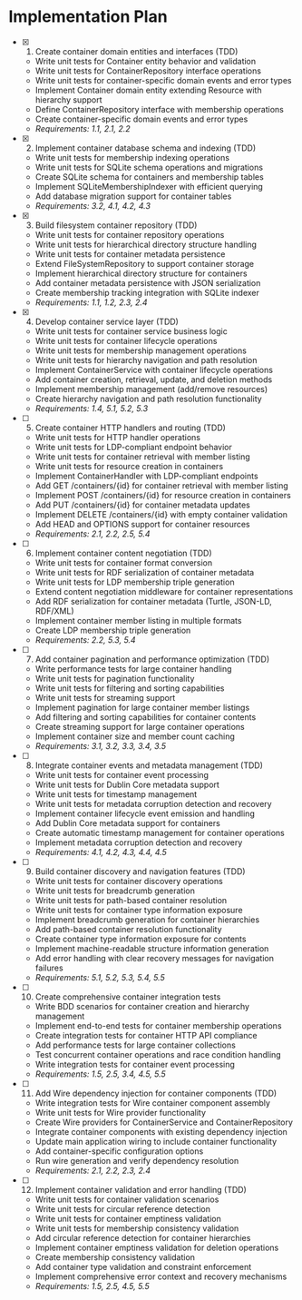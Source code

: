 # Implementation Plan

- [x] 1. Create container domain entities and interfaces (TDD)
  - Write unit tests for Container entity behavior and validation
  - Write unit tests for ContainerRepository interface operations
  - Write unit tests for container-specific domain events and error types
  - Implement Container domain entity extending Resource with hierarchy support
  - Define ContainerRepository interface with membership operations
  - Create container-specific domain events and error types
  - _Requirements: 1.1, 2.1, 2.2_

- [x] 2. Implement container database schema and indexing (TDD)
  - Write unit tests for membership indexing operations
  - Write unit tests for SQLite schema operations and migrations
  - Create SQLite schema for containers and membership tables
  - Implement SQLiteMembershipIndexer with efficient querying
  - Add database migration support for container tables
  - _Requirements: 3.2, 4.1, 4.2, 4.3_

- [x] 3. Build filesystem container repository (TDD)
  - Write unit tests for container repository operations
  - Write unit tests for hierarchical directory structure handling
  - Write unit tests for container metadata persistence
  - Extend FileSystemRepository to support container storage
  - Implement hierarchical directory structure for containers
  - Add container metadata persistence with JSON serialization
  - Create membership tracking integration with SQLite indexer
  - _Requirements: 1.1, 1.2, 2.3, 2.4_

- [x] 4. Develop container service layer (TDD)
  - Write unit tests for container service business logic
  - Write unit tests for container lifecycle operations
  - Write unit tests for membership management operations
  - Write unit tests for hierarchy navigation and path resolution
  - Implement ContainerService with container lifecycle operations
  - Add container creation, retrieval, update, and deletion methods
  - Implement membership management (add/remove resources)
  - Create hierarchy navigation and path resolution functionality
  - _Requirements: 1.4, 5.1, 5.2, 5.3_

- [ ] 5. Create container HTTP handlers and routing (TDD)
  - Write unit tests for HTTP handler operations
  - Write unit tests for LDP-compliant endpoint behavior
  - Write unit tests for container retrieval with member listing
  - Write unit tests for resource creation in containers
  - Implement ContainerHandler with LDP-compliant endpoints
  - Add GET /containers/{id} for container retrieval with member listing
  - Implement POST /containers/{id} for resource creation in containers
  - Add PUT /containers/{id} for container metadata updates
  - Implement DELETE /containers/{id} with empty container validation
  - Add HEAD and OPTIONS support for container resources
  - _Requirements: 2.1, 2.2, 2.5, 5.4_

- [ ] 6. Implement container content negotiation (TDD)
  - Write unit tests for container format conversion
  - Write unit tests for RDF serialization of container metadata
  - Write unit tests for LDP membership triple generation
  - Extend content negotiation middleware for container representations
  - Add RDF serialization for container metadata (Turtle, JSON-LD, RDF/XML)
  - Implement container member listing in multiple formats
  - Create LDP membership triple generation
  - _Requirements: 2.2, 5.3, 5.4_

- [ ] 7. Add container pagination and performance optimization (TDD)
  - Write performance tests for large container handling
  - Write unit tests for pagination functionality
  - Write unit tests for filtering and sorting capabilities
  - Write unit tests for streaming support
  - Implement pagination for large container member listings
  - Add filtering and sorting capabilities for container contents
  - Create streaming support for large container operations
  - Implement container size and member count caching
  - _Requirements: 3.1, 3.2, 3.3, 3.4, 3.5_

- [ ] 8. Integrate container events and metadata management (TDD)
  - Write unit tests for container event processing
  - Write unit tests for Dublin Core metadata support
  - Write unit tests for timestamp management
  - Write unit tests for metadata corruption detection and recovery
  - Implement container lifecycle event emission and handling
  - Add Dublin Core metadata support for containers
  - Create automatic timestamp management for container operations
  - Implement metadata corruption detection and recovery
  - _Requirements: 4.1, 4.2, 4.3, 4.4, 4.5_

- [ ] 9. Build container discovery and navigation features (TDD)
  - Write unit tests for container discovery operations
  - Write unit tests for breadcrumb generation
  - Write unit tests for path-based container resolution
  - Write unit tests for container type information exposure
  - Implement breadcrumb generation for container hierarchies
  - Add path-based container resolution functionality
  - Create container type information exposure for contents
  - Implement machine-readable structure information generation
  - Add error handling with clear recovery messages for navigation failures
  - _Requirements: 5.1, 5.2, 5.3, 5.4, 5.5_

- [ ] 10. Create comprehensive container integration tests
  - Write BDD scenarios for container creation and hierarchy management
  - Implement end-to-end tests for container membership operations
  - Create integration tests for container HTTP API compliance
  - Add performance tests for large container collections
  - Test concurrent container operations and race condition handling
  - Write integration tests for container event processing
  - _Requirements: 1.5, 2.5, 3.4, 4.5, 5.5_

- [ ] 11. Add Wire dependency injection for container components (TDD)
  - Write integration tests for Wire container component assembly
  - Write unit tests for Wire provider functionality
  - Create Wire providers for ContainerService and ContainerRepository
  - Integrate container components with existing dependency injection
  - Update main application wiring to include container functionality
  - Add container-specific configuration options
  - Run wire generation and verify dependency resolution
  - _Requirements: 2.1, 2.2, 2.3, 2.4_

- [ ] 12. Implement container validation and error handling (TDD)
  - Write unit tests for container validation scenarios
  - Write unit tests for circular reference detection
  - Write unit tests for container emptiness validation
  - Write unit tests for membership consistency validation
  - Add circular reference detection for container hierarchies
  - Implement container emptiness validation for deletion operations
  - Create membership consistency validation
  - Add container type validation and constraint enforcement
  - Implement comprehensive error context and recovery mechanisms
  - _Requirements: 1.5, 2.5, 4.5, 5.5_